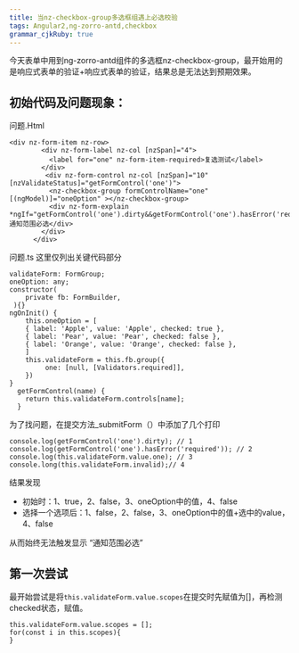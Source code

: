 ```yaml
---
title: 当nz-checkbox-group多选框组遇上必选校验
tags: Angular2,ng-zorro-antd,checkbox
grammar_cjkRuby: true
---
```

今天表单中用到ng-zorro-antd组件的多选框nz-checkbox-group，最开始用的是响应式表单的验证+响应式表单的验证，结果总是无法达到预期效果。
## 初始代码及问题现象：
问题.Html
```
<div nz-form-item nz-row>
        <div nz-form-label nz-col [nzSpan]="4">
          <label for="one" nz-form-item-required>复选测试</label>
        </div>
         <div nz-form-control nz-col [nzSpan]="10" [nzValidateStatus]="getFormControl('one')">
          <nz-checkbox-group formControlName="one"  [(ngModel)]="oneOption" ></nz-checkbox-group>
          <div nz-form-explain *ngIf="getFormControl('one').dirty&&getFormControl('one').hasError('required')">通知范围必选</div>
        </div>
      </div>
```
问题.ts
这里仅列出关键代码部分
```
validateForm: FormGroup;
oneOption: any;
constructor(
    private fb: FormBuilder,
 ){}
ngOnInit() {
    this.oneOption = [
    { label: 'Apple', value: 'Apple', checked: true },
    { label: 'Pear', value: 'Pear', checked: false },
    { label: 'Orange', value: 'Orange', checked: false },
    ]
    this.validateForm = this.fb.group({
         one: [null, [Validators.required]],
    })
}
  getFormControl(name) {
    return this.validateForm.controls[name];
  }
```
为了找问题，在提交方法_submitForm（）中添加了几个打印
```
console.log(getFormControl('one').dirty); // 1
console.log(getFormControl('one').hasError('required')); // 2
console.log(this.validateForm.value.one); // 3
console.long(this.validateForm.invalid);// 4
```
结果发现
- 初始时：1、true，2、false，3、oneOption中的值，4、false
- 选择一个选项后：1、false，2、false，3、oneOption中的值+选中的value，4、false

从而始终无法触发显示 “通知范围必选”
## 第一次尝试
最开始尝试是将```this.validateForm.value.scopes```在提交时先赋值为[]，再检测checked状态，赋值。
```
this.validateForm.value.scopes = [];
for(const i in this.scopes){
}
```